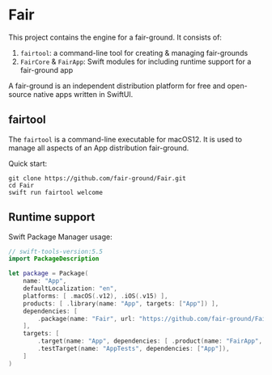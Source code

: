 # Fair

This project contains the engine for a fair-ground.
It consists of:

1. `fairtool`: a command-line tool for creating & managing fair-grounds
1. `FairCore` & `FairApp`: Swift modules for including runtime support for a fair-ground app

A fair-ground is an independent distribution platform
for free and open-source native apps written in SwiftUI.

## fairtool

The `fairtool` is a command-line executable for macOS12.
It is used to manage all aspects of an App distribution
fair-ground.

Quick start:

```
git clone https://github.com/fair-ground/Fair.git 
cd Fair 
swift run fairtool welcome
```

## Runtime support


Swift Package Manager usage:

```swift
// swift-tools-version:5.5
import PackageDescription

let package = Package(
    name: "App",
    defaultLocalization: "en",
    platforms: [ .macOS(.v12), .iOS(.v15) ],
    products: [ .library(name: "App", targets: ["App"]) ],
    dependencies: [
        .package(name: "Fair", url: "https://github.com/fair-ground/Fair.git", .branch("main")), 
    ],
    targets: [
        .target(name: "App", dependencies: [ .product(name: "FairApp", package: "Fair") ], resources: [.process("Resources"), .copy("Bundle")]),
        .testTarget(name: "AppTests", dependencies: ["App"]),
    ]
)
```




